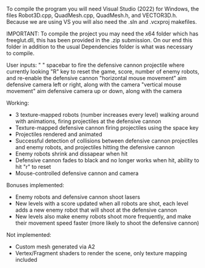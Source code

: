 To compile the program you will need Visual Studio (2022) for Windows, the files Robot3D.cpp, QuadMesh.cpp, QuadMesh.h, and VECTOR3D.h.
Because we are using VS you will also need the .sln and .vcxproj makefiles. 

IMPORTANT: To compile the project you may need the x64 folder which has freeglut.dll, this has been provided in the .zip submission.
On our end this folder in addition to the usual Dependencies folder is what was necessary to compile.

User inputs:
" " spacebar to fire the defensive cannon projectile where currently looking
"R" key to reset the game, score, number of enemy robots, and re-enable the defensive cannon
"horizontal mouse movement" aim defensive camera left or right, along with the camera
"vertical mouse movement" aim defensive camera up or down, along with the camera

Working:
- 3 texture-mapped robots (number increases every level) walking around with animations, firing projectiles at the defensive cannon
- Texture-mapped defensive cannon firing projectiles using the space key
- Projectiles rendered and animated
- Successful detection of collisions between defensive cannon projectiles and enemy robots, and projectiles hitting the defensive cannon
- Enemy robots shrink and dissapear when hit
- Defensive cannon fades to black and no longer works when hit, ability to hit "r" to reset
- Mouse-controlled defensive cannon and camera

Bonuses implemented:
- Enemy robots and defensive cannon shoot lasers
- New levels with a score updated when all robots are shot, each level adds a new enemy robot that will shoot at the defensive cannon
- New levels also make enemy robots shoot more frequently, and make their movement speed faster (more likely to shoot the defensive cannon)

Not implemented:
- Custom mesh generated via A2
- Vertex/Fragment shaders to render the scene, only texture mapping included
